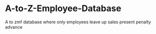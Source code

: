 # A-to-Z-Employee-Database
A to zmf database where only employees leave up sales present penalty advance
